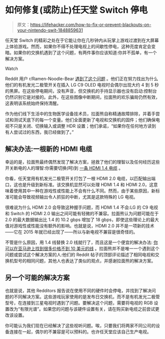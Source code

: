# 如何修复(或防止)任天堂 Switch 停电

> 原文：<https://lifehacker.com/how-to-fix-or-prevent-blackouts-on-your-nintendo-swit-1848859631>

任天堂 Switch 的精彩之处在于它能让你在几秒钟内从玩掌上游戏过渡到在大屏幕上体验游戏。然而，如果你不得不处理电视上的间歇性停电，这种亮度肯定会变暗。如果你的交换机遇到了这个问题，有两件事你应该知道:你并不孤单，有一个解决方案。

Watch

Reddit 用户 r/Ramen-Noodle-Bear [遇到了这个问题](https://www.reddit.com/r/NintendoSwitch/comments/uedk93/psa_solved_issue_intermittent_random_black_screen/) 。他们正在努力找出为什么他们的有机发光二极管开关在插入 LG C9 OLED 电视时会偶尔出现大约 4 到 5 秒的黑屏。在这些停电期间，没有声音，但交换机的手持显示器也没有启动:控制台仍然识别它是对接的。此外，在这些图像中断期间，拉面熊的欢乐骗局仍然有效，这表明该系统始终保持清醒。

作为他们线下生活中的生物医学设备技术员，拉面熊自称精通故障排除，并着手尝试和测试天底下的每一个变量。他们全面更新了电视和交换机的固件；他们确保电视不只是关闭、切换输入或调整 HDR 设置；他们承诺，“如果你在任何地方读到有人尝试过的东西，我已经做到了。”

## 解决办法:一根新的 HDMI 电缆

幸运的是，拉面熊最终偶然发现了解决方案，拯救了他们的理智以及任何经历这些开关断电的人的理智:你需要切换(呵)到 [一条 HDMI 1.4 电缆](https://tinyurl.com/3x2y8m6r) 。

你看，任天堂用有机发光二极管开关打包了一根 HDMI 2.0 电缆，以匹配输出端口，这也是升级到新标准。该交换机显然可以处理 HDMI 1.4 和 HDMI 2.0，这意味着使用其中一种在游戏性或性能上不会有什么不同。然而，由于某些原因，新标准可能会导致视频输出令人抓狂的中断，尤其是这款特殊的 LG 电视。

很难说为什么 HDMI 2.0 会导致这种握手问题，而 HDMI 1.4 不会:LG 的 C9 电视和 Switch 的 HDMI 2.0 输出之间可能有轻微的不兼容。拉面熊认为问题可能在于 2.0 的最大数据输出比 1.4 的 10.2 gbps 增加了 18 gbps，即使这些理论上的最大值对游戏性或性能没有额外的影响。也就是说，HDMI 2.0 并不是一项新的技术——它在 2015 年就已经出现了——所以与新电视不兼容是很奇怪的。

不管是什么原因，用 1.4 线替换 2.0 线就行了，而且这是一个便宜的解决办法: [你可以在亚马逊上找到很多价格不到 10 美元的线](https://tinyurl.com/3x2y8m6r) 。拉面熊并不是唯一一个遇到这个问题或尝试这个解决方案的人:他们的 Reddit 帖子的顶部评论描述了相同电视和交换机型号的相同问题，其他人也表达了类似的观点，并感谢拉面熊的解决方案。

## 另一个可能的解决方案

也就是说，其他 Redditors 报告说在使用不同的硬件时会停电，并找到了解决问题的不同解决方案。这些游戏玩家使用的是发布日交换机，而不是有机发光二极管型号，在连接到三星电视时遇到了问题。要解决这个问题，需要将电视的 RGB 设置改为“有限光谱”。如果您的问题与该硬件设置有关，请在购买新电缆之前尝试更改该设置。

你可能认为我们现在已经解决了这些视听问题。唉，只要我们将两家不同公司的设备连接在一起，偶尔的不兼容是可以预料的。也许任天堂应该自己生产电视。